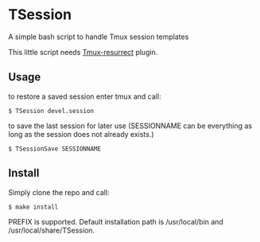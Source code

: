 # TSession
A simple bash script to handle Tmux session templates

This little script needs [Tmux-resurrect](https://github.com/tmux-plugins/tmux-resurrect.git) plugin.

## Usage

to restore a saved session enter tmux and call:

```console
$ TSession devel.session
```

to save the last session for later use (SESSIONNAME can be everything as long as the session does not already exists.)

```console
$ TSessionSave SESSIONNAME
```

## Install

Simply clone the repo and call:

```console
$ make install
```

PREFIX is supported. Default installation path is /usr/local/bin and /usr/local/share/TSession.



